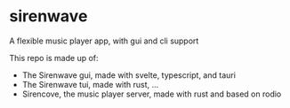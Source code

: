 # sirenwave
A flexible music player app, with gui and cli support

This repo is made up of:
 - The Sirenwave gui, made with svelte, typescript, and tauri
 - The Sirenwave tui, made with rust, ...
 - Sirencove, the music player server, made with rust and based on rodio
